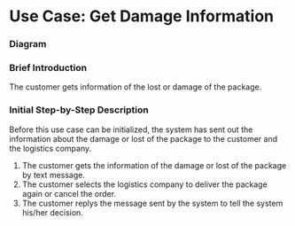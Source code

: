 # Use Case: Get Damage Information

### Diagram


### Brief Introduction
The customer gets information of the lost or damage of the package.  


### Initial Step-by-Step Description
Before this use case can be initialized, the system has sent out the information about the damage or lost of the package to the customer and the logistics company.

1. The customer gets the information of the damage or lost of the package by text message.
2. The customer selects the logistics company to deliver the package again or cancel the order. 
3. The customer replys the message sent by the system to tell the system his/her decision.
